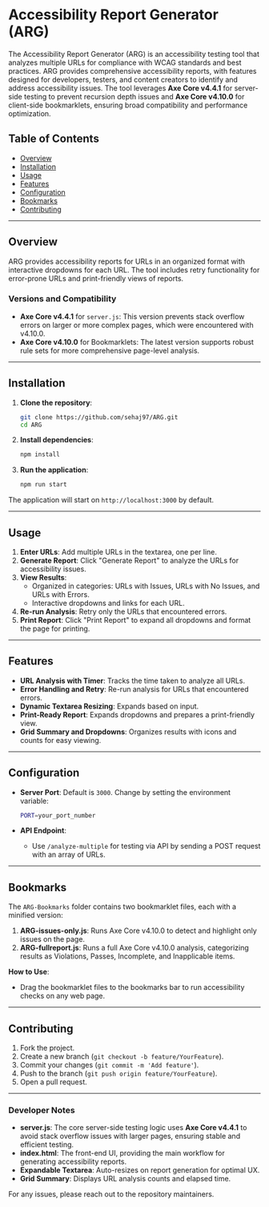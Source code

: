 # Accessibility Report Generator (ARG)

The Accessibility Report Generator (ARG) is an accessibility testing tool that analyzes multiple URLs for compliance with WCAG standards and best practices. ARG provides comprehensive accessibility reports, with features designed for developers, testers, and content creators to identify and address accessibility issues. The tool leverages **Axe Core v4.4.1** for server-side testing to prevent recursion depth issues and **Axe Core v4.10.0** for client-side bookmarklets, ensuring broad compatibility and performance optimization.

## Table of Contents

- [Overview](#overview)
- [Installation](#installation)
- [Usage](#usage)
- [Features](#features)
- [Configuration](#configuration)
- [Bookmarks](#bookmarks)
- [Contributing](#contributing)

---

## Overview

ARG provides accessibility reports for URLs in an organized format with interactive dropdowns for each URL. The tool includes retry functionality for error-prone URLs and print-friendly views of reports.

### Versions and Compatibility

- **Axe Core v4.4.1** for `server.js`: This version prevents stack overflow errors on larger or more complex pages, which were encountered with v4.10.0.
- **Axe Core v4.10.0** for Bookmarklets: The latest version supports robust rule sets for more comprehensive page-level analysis.

---

## Installation

1. **Clone the repository**:

   ```bash
   git clone https://github.com/sehaj97/ARG.git
   cd ARG
   ```

2. **Install dependencies**:

   ```bash
   npm install
   ```

3. **Run the application**:

   ```bash
   npm run start
   ```

The application will start on `http://localhost:3000` by default.

---

## Usage

1. **Enter URLs**: Add multiple URLs in the textarea, one per line.
2. **Generate Report**: Click "Generate Report" to analyze the URLs for accessibility issues.
3. **View Results**:
   - Organized in categories: URLs with Issues, URLs with No Issues, and URLs with Errors.
   - Interactive dropdowns and links for each URL.
4. **Re-run Analysis**: Retry only the URLs that encountered errors.
5. **Print Report**: Click "Print Report" to expand all dropdowns and format the page for printing.

---

## Features

- **URL Analysis with Timer**: Tracks the time taken to analyze all URLs.
- **Error Handling and Retry**: Re-run analysis for URLs that encountered errors.
- **Dynamic Textarea Resizing**: Expands based on input.
- **Print-Ready Report**: Expands dropdowns and prepares a print-friendly view.
- **Grid Summary and Dropdowns**: Organizes results with icons and counts for easy viewing.

---

## Configuration

- **Server Port**: Default is `3000`. Change by setting the environment variable:

  ```bash
  PORT=your_port_number
  ```

- **API Endpoint**:
  - Use `/analyze-multiple` for testing via API by sending a POST request with an array of URLs.

---

## Bookmarks

The `ARG-Bookmarks` folder contains two bookmarklet files, each with a minified version:

1. **ARG-issues-only.js**: Runs Axe Core v4.10.0 to detect and highlight only issues on the page.
2. **ARG-fullreport.js**: Runs a full Axe Core v4.10.0 analysis, categorizing results as Violations, Passes, Incomplete, and Inapplicable items.

**How to Use**:

- Drag the bookmarklet files to the bookmarks bar to run accessibility checks on any web page.

---

## Contributing

1. Fork the project.
2. Create a new branch (`git checkout -b feature/YourFeature`).
3. Commit your changes (`git commit -m 'Add feature'`).
4. Push to the branch (`git push origin feature/YourFeature`).
5. Open a pull request.

---

### Developer Notes

- **server.js**: The core server-side testing logic uses **Axe Core v4.4.1** to avoid stack overflow issues with larger pages, ensuring stable and efficient testing.
- **index.html**: The front-end UI, providing the main workflow for generating accessibility reports.
- **Expandable Textarea**: Auto-resizes on report generation for optimal UX.
- **Grid Summary**: Displays URL analysis counts and elapsed time.

For any issues, please reach out to the repository maintainers.

